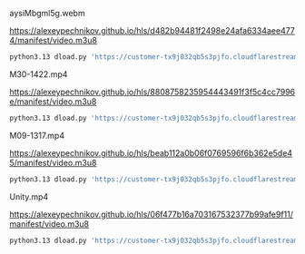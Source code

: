 aysiMbgml5g.webm

https://alexeypechnikov.github.io/hls/d482b94481f2498e24afa6334aee4774/manifest/video.m3u8

```bash
python3.13 dload.py 'https://customer-tx9j032qb5s3pjfo.cloudflarestream.com/d482b94481f2498e24afa6334aee4774/manifest/video.m3u8'
```

M30-1422.mp4

https://alexeypechnikov.github.io/hls/8808758235954443491f3f5c4cc7996e/manifest/video.m3u8

```bash
python3.13 dload.py 'https://customer-tx9j032qb5s3pjfo.cloudflarestream.com/8808758235954443491f3f5c4cc7996e/manifest/video.m3u8'
```

M09-1317.mp4

https://alexeypechnikov.github.io/hls/beab112a0b06f0769596f6b362e5de45/manifest/video.m3u8

```bash
python3.13 dload.py 'https://customer-tx9j032qb5s3pjfo.cloudflarestream.com/beab112a0b06f0769596f6b362e5de45/manifest/video.m3u8'
```

Unity.mp4

https://alexeypechnikov.github.io/hls/06f477b16a703167532377b99afe9f11/manifest/video.m3u8

```bash
python3.13 dload.py 'https://customer-tx9j032qb5s3pjfo.cloudflarestream.com/06f477b16a703167532377b99afe9f11/manifest/video.m3u8'
```





